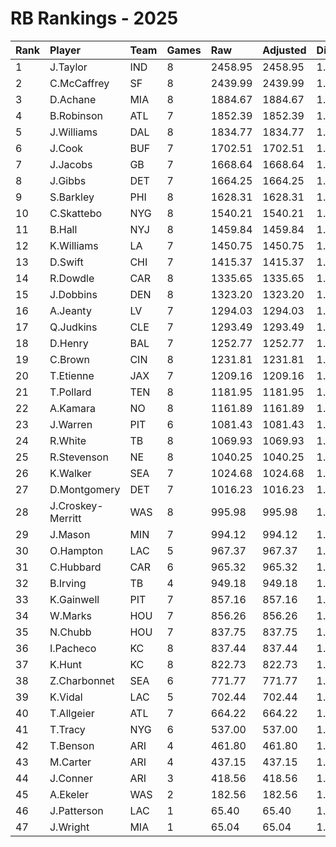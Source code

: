 # RB Rankings - 2025

| Rank | Player            | Team | Games | Raw     | Adjusted | Difficulty | Avg/Game | Typical | Consistency | Trend    |
| :----| :-----------------| :----| :-----| :-------| :--------| :----------| :--------| :-------| :-----------| :--------|
| 1    | J.Taylor          | IND  | 8     | 2458.95 | 2458.95  | 1.000      | 307.37   | 328.50  | 3/1/4       | +45.6%   |
| 2    | C.McCaffrey       | SF   | 8     | 2439.99 | 2439.99  | 1.000      | 305.00   | 319.00  | 3/3/2       | +43.7%   |
| 3    | D.Achane          | MIA  | 8     | 1884.67 | 1884.67  | 1.000      | 235.58   | 247.00  | 5/1/2       | +47.8%   |
| 4    | B.Robinson        | ATL  | 7     | 1852.39 | 1852.39  | 1.000      | 264.63   | 268.50  | 2/3/2       | +70.2%   |
| 5    | J.Williams        | DAL  | 8     | 1834.77 | 1834.77  | 1.000      | 229.35   | 251.50  | 4/2/2       | +45.6%   |
| 6    | J.Cook            | BUF  | 7     | 1702.51 | 1702.51  | 1.000      | 243.22   | 223.50  | 2/0/5       | +91.3%   |
| 7    | J.Jacobs          | GB   | 7     | 1668.64 | 1668.64  | 1.000      | 238.38   | 273.50  | 5/0/2       | +56.8%   |
| 8    | J.Gibbs           | DET  | 7     | 1664.25 | 1664.25  | 1.000      | 237.75   | 255.00  | 5/0/2       | +70.2%   |
| 9    | S.Barkley         | PHI  | 8     | 1628.31 | 1628.31  | 1.000      | 203.54   | 195.50  | 3/1/4       | +81.9%   |
| 10   | C.Skattebo        | NYG  | 8     | 1540.21 | 1540.21  | 1.000      | 192.53   | 220.00  | 4/1/3       | +115.4%  |
| 11   | B.Hall            | NYJ  | 8     | 1459.84 | 1459.84  | 1.000      | 182.48   | 184.50  | 4/0/4       | +121.2%  |
| 12   | K.Williams        | LA   | 7     | 1450.75 | 1450.75  | 1.000      | 207.25   | 200.00  | 4/1/2       | +67.2%   |
| 13   | D.Swift           | CHI  | 7     | 1415.37 | 1415.37  | 1.000      | 202.20   | 205.50  | 4/1/2       | +45.4%   |
| 14   | R.Dowdle          | CAR  | 8     | 1335.65 | 1335.65  | 1.000      | 166.96   | 228.50  | 6/0/2       | +352.9%  |
| 15   | J.Dobbins         | DEN  | 8     | 1323.20 | 1323.20  | 1.000      | 165.40   | 177.50  | 3/1/4       | +37.4%   |
| 16   | A.Jeanty          | LV   | 7     | 1294.03 | 1294.03  | 1.000      | 184.86   | 173.00  | 3/1/3       | +159.7%  |
| 17   | Q.Judkins         | CLE  | 7     | 1293.49 | 1293.49  | 1.000      | 184.78   | 174.50  | 3/0/4       | +163.5%  |
| 18   | D.Henry           | BAL  | 7     | 1252.77 | 1252.77  | 1.000      | 178.97   | 172.00  | 4/0/3       | +143.4%  |
| 19   | C.Brown           | CIN  | 8     | 1231.81 | 1231.81  | 1.000      | 153.98   | 161.50  | 5/1/2       | +66.2%   |
| 20   | T.Etienne         | JAX  | 7     | 1209.16 | 1209.16  | 1.000      | 172.74   | 183.50  | 4/0/3       | +74.9%   |
| 21   | T.Pollard         | TEN  | 8     | 1181.95 | 1181.95  | 1.000      | 147.74   | 165.00  | 6/0/2       | +40.8%   |
| 22   | A.Kamara          | NO   | 8     | 1161.89 | 1161.89  | 1.000      | 145.24   | 144.00  | 4/0/4       | +70.0%   |
| 23   | J.Warren          | PIT  | 6     | 1081.43 | 1081.43  | 1.000      | 180.24   | 178.50  | 3/0/3       | +58.9%   |
| 24   | R.White           | TB   | 8     | 1069.93 | 1069.93  | 1.000      | 133.74   | 165.50  | 5/1/2       | +151.3%  |
| 25   | R.Stevenson       | NE   | 8     | 1040.25 | 1040.25  | 1.000      | 130.03   | 146.50  | 5/0/3       | +129.7%  |
| 26   | K.Walker          | SEA  | 7     | 1024.68 | 1024.68  | 1.000      | 146.38   | 148.00  | 4/0/3       | +95.5%   |
| 27   | D.Montgomery      | DET  | 7     | 1016.23 | 1016.23  | 1.000      | 145.18   | 140.50  | 4/0/3       | +141.2%  |
| 28   | J.Croskey-Merritt | WAS  | 8     | 995.98  | 995.98   | 1.000      | 124.50   | 125.00  | 5/1/2       | +166.5%  |
| 29   | J.Mason           | MIN  | 7     | 994.12  | 994.12   | 1.000      | 142.02   | 135.50  | 2/1/4       | +125.0%  |
| 30   | O.Hampton         | LAC  | 5     | 967.37  | 967.37   | 1.000      | 193.47   | 216.50  | 3/0/2       | INACTIVE |
| 31   | C.Hubbard         | CAR  | 6     | 965.32  | 965.32   | 1.000      | 160.89   | 169.00  | 4/0/2       | +57.3%   |
| 32   | B.Irving          | TB   | 4     | 949.18  | 949.18   | 1.000      | 237.29   | 266.50  | 3/0/1       | INACTIVE |
| 33   | K.Gainwell        | PIT  | 7     | 857.16  | 857.16   | 1.000      | 122.45   | 96.00   | 4/1/2       | +152.3%  |
| 34   | W.Marks           | HOU  | 7     | 856.26  | 856.26   | 1.000      | 122.32   | 118.00  | 4/0/3       | +327.7%  |
| 35   | N.Chubb           | HOU  | 7     | 837.75  | 837.75   | 1.000      | 119.68   | 124.50  | 3/1/3       | +79.0%   |
| 36   | I.Pacheco         | KC   | 8     | 837.44  | 837.44   | 1.000      | 104.68   | 116.50  | 6/0/2       | +60.8%   |
| 37   | K.Hunt            | KC   | 8     | 822.73  | 822.73   | 1.000      | 102.84   | 123.00  | 5/0/3       | +163.6%  |
| 38   | Z.Charbonnet      | SEA  | 6     | 771.77  | 771.77   | 1.000      | 128.63   | 118.00  | 2/0/4       | +85.3%   |
| 39   | K.Vidal           | LAC  | 5     | 702.44  | 702.44   | 1.000      | 140.49   | 151.00  | 3/0/2       | N/A      |
| 40   | T.Allgeier        | ATL  | 7     | 664.22  | 664.22   | 1.000      | 94.89    | 88.50   | 3/0/4       | +311.4%  |
| 41   | T.Tracy           | NYG  | 6     | 537.00  | 537.00   | 1.000      | 89.50    | 97.50   | 2/1/3       | +75.5%   |
| 42   | T.Benson          | ARI  | 4     | 461.80  | 461.80   | 1.000      | 115.45   | 121.50  | 2/1/1       | INACTIVE |
| 43   | M.Carter          | ARI  | 4     | 437.15  | 437.15   | 1.000      | 109.29   | 155.50  | 3/0/1       | N/A      |
| 44   | J.Conner          | ARI  | 3     | 418.56  | 418.56   | 1.000      | 139.52   | 140.00  | 1/1/1       | INACTIVE |
| 45   | A.Ekeler          | WAS  | 2     | 182.56  | 182.56   | 1.000      | 91.28    | 92.00   | 1/0/1       | INACTIVE |
| 46   | J.Patterson       | LAC  | 1     | 65.40   | 65.40    | 1.000      | 65.40    | 63.00   | 0/1/0       | N/A      |
| 47   | J.Wright          | MIA  | 1     | 65.04   | 65.04    | 1.000      | 65.04    | 66.00   | 0/1/0       | N/A      |

